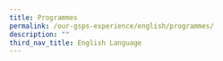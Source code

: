 ```yaml
---
title: Programmes
permalink: /our-gsps-experience/english/programmes/
description: ""
third_nav_title: English Language
---
```

